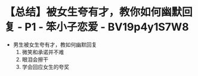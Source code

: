 # 【总结】被女生夸有才，教你如何幽默回复 - P1 - 笨小子恋爱 - BV19p4y1S7W8

-   男生被女生夸有才，教如何幽默回复
    1.  微笑和承诺并不难
    2.  眼泪会擦干
    3.  学会回应女生的夸奖